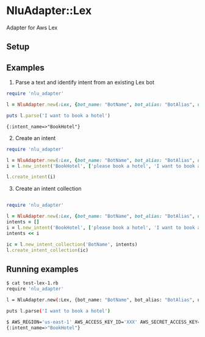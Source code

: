 # NluAdapter::Lex

Adapter for Aws Lex

## Setup

## Examples

1. Parse a text and identify intent from an existing Lex bot
```ruby
require 'nlu_adapter'

l = NluAdapter.new(:Lex, {bot_name: "BotName", bot_alias: "BotAlias", user_id: "user-1"})

puts l.parse('I want to book a hotel')

```
```
{:intent_name=>"BookHotel"}
```
2. Create an intent
```ruby
require 'nlu_adapter'

l = NluAdapter.new(:Lex, {bot_name: "BotName", bot_alias: "BotAlias", user_id: "user-1"})
i = l.new_intent('BookHotel', ['please book a hotel', 'I want to book a hotel'])

l.create_intent(i)

```

3. Create an intent collection
```ruby

require 'nlu_adapter'

l = NluAdapter.new(:Lex, {bot_name: "BotName", bot_alias: "BotAlias", user_id: "user-1"})
intents = []
i = l.new_intent('BookHotel', ['please book a hotel', 'I want to book a hotel'])
intents << i

ic = l.new_intent_collection('BotName', intents)
l.create_intent_collection(ic)

```

## Running examples
```bash
$ cat test-lex-1.rb
require 'nlu_adapter'

l = NluAdapter.new(:Lex, {bot_name: "BotName", bot_alias: "BotAlias", user_id: "user-1"})

puts l.parse('I want to book a hotel')

$ AWS_REGION='us-east-1' AWS_ACCESS_KEY_ID='XXX' AWS_SECRET_ACCESS_KEY='YYY' ruby ./test-lex-1.rb
{:intent_name=>"BookHotel"}

```
